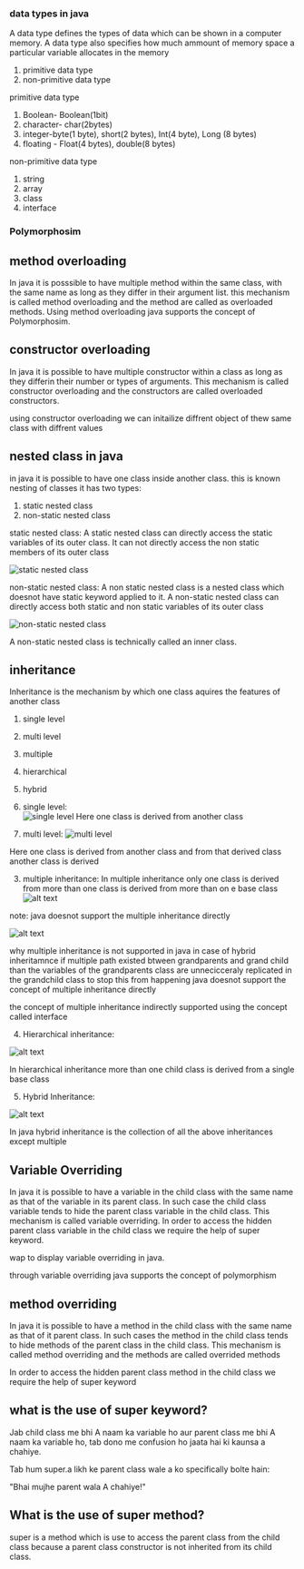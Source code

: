  ###	data types in java

A data type defines the types of data which can be shown in a computer memory. A data type also specifies how much ammount of memory space a particular variable allocates in the memory

1. primitive data type
2. non-primitive data type

primitive data type

1. Boolean- Boolean(1bit)
2. character- char(2bytes)
3. integer-byte(1 byte), short(2 bytes), Int(4 byte), Long (8 bytes)
4. floating - Float(4 bytes), double(8 bytes)

 non-primitive data type
1. string 
2. array
3. class 
4. interface



### Polymorphosim

## method overloading
In java it is posssible to have multiple method within the same class, with the same name as long as they differ in their argument list. 
this mechanism is called method overloading and the method are called as overloaded methods.
Using method overloading java supports the concept of Polymorphosim.


## constructor overloading
In java it is possible to have multiple constructor within a class as long as they differin their number or types of arguments. This mechanism is called constructor overloading and the constructors are called overloaded constructors. 


using constructor overloading we can initailize diffrent object of thew same class with diffrent values


## nested class in java

in java it is possible to have one class inside another class. this is known nesting of classes 
it has two types:
1. static nested class
2. non-static nested class

static nested class: A static nested class can directly access the static variables of its outer class. It can not directly access the non static members of its outer class 


![static nested class](<WhatsApp Image 2025-04-17 at 12.14.05_18e6e503.jpg>)


non-static nested class: A non static nested class is a nested class which doesnot have static keyword applied to it. A non-static nested class can directly access both static and non static variables of its outer class 

![non-static nested class](<WhatsApp Image 2025-04-17 at 12.39.59_49deebf8.jpg>)

A non-static nested class is technically called an inner class.

## inheritance

Inheritance is the mechanism by which one class aquires the features of another class
1. single level
2. multi level
3. multiple
4. hierarchical
5. hybrid


1. single level:  
![single level](<WhatsApp Image 2025-04-17 at 14.28.08_78f6cf81.jpg>)
Here one class is derived from another class 



2. multi level: 
![multi level](<WhatsApp Image 2025-04-17 at 14.27.47_2b2a0c93.jpg>)

Here one class is derived from another class and from that derived class another class is derived



3. multiple inheritance: In multiple inheritance only one class is derived from more than one class is derived from more than on e base class
![alt text](<WhatsApp Image 2025-04-17 at 14.53.37_aa38c6b0.jpg>)

note: java doesnot support the multiple inheritance directly




![alt text](<WhatsApp Image 2025-04-17 at 14.54.03_ff4f9919.jpg>)

why multiple inheritance is not supported in java 
in case of hybrid inheritamnce if multiple path existed btween grandparents and grand child than the variables of the grandparents class are unnecicceraly replicated in the grandchild class to stop this from happening java doesnot support the concept of multiple inheritance directly

the concept of multiple inheritance indirectly supported using the concept called interface

4. Hierarchical inheritance: 


![alt text](<WhatsApp Image 2025-04-17 at 14.57.38_aa0446e0.jpg>)



In hierarchical inheritance more than one child class is derived from a single base class

5. Hybrid Inheritance:

![alt text](<WhatsApp Image 2025-04-17 at 15.09.40_cec23758.jpg>)

 In java hybrid inheritance is the collection of all the above inheritances except multiple 


## Variable Overriding
In java it is possible to have a variable in the child class with the same name as that of the variable in its parent class. In such case the child class variable tends to hide the parent class variable in the child class. This mechanism is called variable overriding. In order to access the hidden parent class variable in the child class we require the help of super keyword.
 
 wap to display variable overriding in java.

 through variable overriding java supports the concept of polymorphism


 ## method overriding

 In java it is possible to have a method in the child class with the same name as that of it parent class. In such cases the method in the child class tends to hide methods of the parent class in the child class. This mechanism is called method overriding and the methods are called overrided methods

 In order to access the hidden parent class method in the child class we require the help of super keyword

## what is the use of super keyword?

Jab child class me bhi A naam ka variable ho
aur parent class me bhi A naam ka variable ho,
tab dono me confusion ho jaata hai ki kaunsa a chahiye.

Tab hum super.a likh ke parent class wale a ko specifically bolte hain:

"Bhai mujhe parent wala A chahiye!"


## What is the use of super method?
super is a method which is use to access the parent class from the child class because a parent class constructor is not inherited from its child class.


